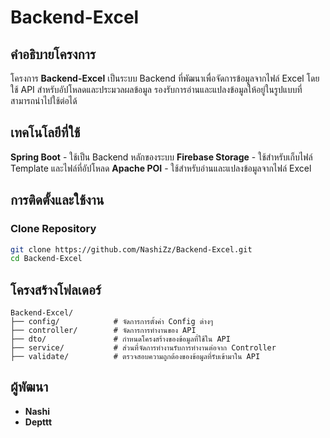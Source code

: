 # Backend-Excel

## คำอธิบายโครงการ
โครงการ **Backend-Excel** เป็นระบบ Backend ที่พัฒนาเพื่อจัดการข้อมูลจากไฟล์ Excel โดยใช้ API สำหรับอัปโหลดและประมวลผลข้อมูล รองรับการอ่านและแปลงข้อมูลให้อยู่ในรูปแบบที่สามารถนำไปใช้ต่อได้

## เทคโนโลยีที่ใช้
**Spring Boot** - ใช้เป็น Backend หลักของระบบ
**Firebase Storage** - ใช้สำหรับเก็บไฟล์ Template และไฟล์ที่อัปโหลด
**Apache POI** - ใช้สำหรับอ่านและแปลงข้อมูลจากไฟล์ Excel

## การติดตั้งและใช้งาน
### Clone Repository
```sh
git clone https://github.com/NashiZz/Backend-Excel.git
cd Backend-Excel
```

## โครงสร้างโฟลเดอร์
```
Backend-Excel/
├── config/            # จัดการการตั้งค่า Config ต่างๆ
├── controller/        # จัดการการทำงานของ API
├── dto/               # กำหนดโครงสร้างของข้อมูลที่ใช้ใน API
├── service/           # ส่วนที่จัดการทำงานรับการทำงานต่อจาก Controller
├── validate/          # ตรวจสอบความถูกต้องของข้อมูลที่รับเข้ามาใน API
```

## ผู้พัฒนา
- **Nashi**
- **Depttt**

